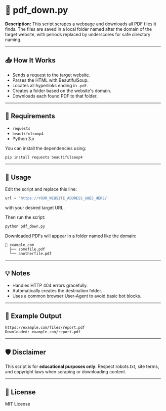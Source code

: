 # 🧾 pdf_down.py

**Description:**
This script scrapes a webpage and downloads all PDF files it finds. The files are saved in a local folder named after the domain of the target website, with periods replaced by underscores for safe directory naming.

---

## 📥 How It Works
- Sends a request to the target website.
- Parses the HTML with BeautifulSoup.
- Locates all hyperlinks ending in `.pdf`.
- Creates a folder based on the website's domain.
- Downloads each found PDF to that folder.

---

## 🔧 Requirements
- `requests`
- `beautifulsoup4`
- Python 3.x

You can install the dependencies using:
```bash
pip install requests beautifulsoup4
```

---

## 🚀 Usage

Edit the script and replace this line:
```python
url = 'https://YOUR_WEBSITE_ADDRESS_GOES_HERE/'
```
with your desired target URL.

Then run the script:
```bash
python pdf_down.py
```

Downloaded PDFs will appear in a folder named like the domain:
```
📂 example_com
  ├── somefile.pdf
  └── anotherfile.pdf
```

---

## 💡 Notes
- Handles HTTP 404 errors gracefully.
- Automatically creates the destination folder.
- Uses a common browser User-Agent to avoid basic bot blocks.

---

## 🧠 Example Output
```
https://example.com/files/report.pdf
Downloaded: example_com/report.pdf
```

---

## 🛡️ Disclaimer
This script is for **educational purposes only**. Respect robots.txt, site terms, and copyright laws when scraping or downloading content.

---

## 📜 License
MIT License

